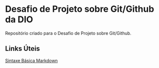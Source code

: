 # Desafio de Projeto sobre Git/Github da DIO
Repositório criado para o Desafio de Projeto sobre Git/Github.

## Links Úteis
[Sintaxe Básica Markdown](https://www.markdownguide.org/basic-syntax/)

